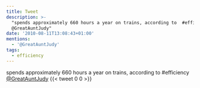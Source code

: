 ```yaml
---
title: Tweet
description: >-
  "spends approximately 660 hours a year on trains, according to  #efficiency
  @GreatAuntJudy"
date: '2010-08-11T13:08:43+01:00'
mentions:
  - '@GreatAuntJudy'
tags:
  - efficiency
---
```

spends approximately 660 hours a year on trains, according to  #efficiency [@GreatAuntJudy](https://twitter.com/@GreatAuntJudy)
      {{< tweet 0 0 >}}
    
